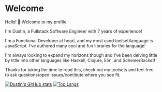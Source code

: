 # Welcome

Hello! 👋 Welcome to my profile

I'm Dustin, a Fullstack Software Engineer with 7 years of experience!

I'm a Functional Developer at heart, and my most used toolset/language is JavaScript. I've authored many cool and fun libraries for the language!

I'm always looking to expand my horizons though and I've been delving little by little into other languages like Haskell, Clojure, Elm, and Scheme/Racket!

Thanks for taking the time to read this, check out my toolsets and feel free to ask questions/open issues/contibute where you see fit.

[![Dustin's GitHub stats](https://github-readme-stats.vercel.app/api?username=dhershman1)](https://github.com/dhershman1/github-readme-stats) [![Top Langs](https://github-readme-stats.vercel.app/api/top-langs/?username=dhershman1&hide=css,html)](https://github.com/dhershman1/github-readme-stats)
